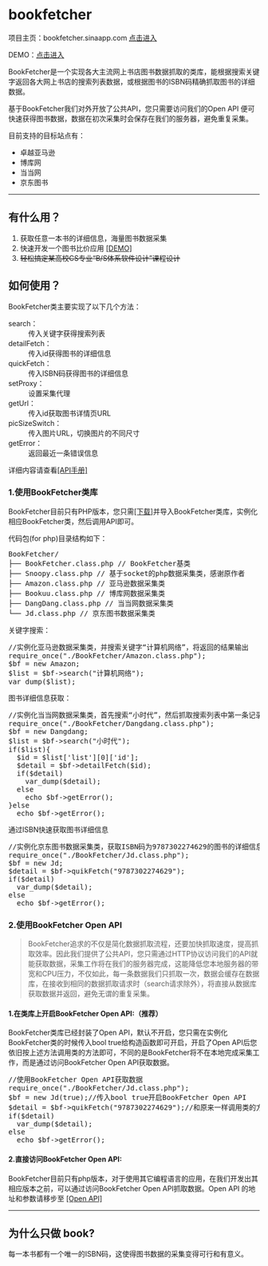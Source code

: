 bookfetcher
===========
<p>项目主页：bookfetcher.sinaapp.com <a href="http://bookfetcher.sinaapp.com">点击进入</a></p>
<p>DEMO：<a href="http://bookfetcher.sinaapp.com/Demo/index">点击进入</a></p>
<p>BookFetcher是一个实现各大主流网上书店图书数据抓取的类库，能根据搜索关键字返回各大网上书店的搜索列表数据，或根据图书的ISBN码精确抓取图书的详细数据。</p>
<p>基于BookFetcher我们对外开放了公共API，您只需要访问我们的Open API 便可快速获得图书数据，数据在初次采集时会保存在我们的服务器，避免重复采集。</p>
<p>目前支持的目标站点有：</p>
<ul>
  <li>卓越亚马逊</li>
  <li>博库网</li>
  <li>当当网</li>
  <li>京东图书</li>
</ul>
<hr>
<h2 >有什么用？</h2>
<ol>
  <li>获取任意一本书的详细信息，海量图书数据采集</li>
  <li>快速开发一个图书比价应用 <a href="http://bookfetcher.sinaapp.com/Demo/index">[DEMO]</a></li>
  <li><del>轻松搞定某高校CS专业“B/S体系软件设计”课程设计</del></li>
</ol>
 <h2 >如何使用？</h2>
             <p>BookFetcher类主要实现了以下几个方法：</p>
            <dl class="dl-horizontal">
              <dt>search：</dt>
              <dd>传入关键字获得搜索列表</dd>
              <dt>detailFetch：</dt>
              <dd>传入id获得图书的详细信息</dd>
              <dt>quickFetch：</dt>
              <dd>传入ISBN码获得图书的详细信息</dd>
              <dt>setProxy：</dt>
              <dd>设置采集代理</dd>
              <dt>getUrl：</dt>
              <dd>传入id获取图书详情页URL</dd>
              <dt>picSizeSwitch：</dt>
              <dd>传入图片URL，切换图片的不同尺寸</dd>
              <dt>getError：</dt>
              <dd>返回最近一条错误信息</dd>
            </dl>
            <p>详细内容请查看<a href="http://bookfetcher.sinaapp.com/Index/document">[API手册]</a></p>
            <h3>1.使用BookFetcher类库</h3>
            <p>
              BookFetcher目前只有PHP版本，您只需<a href="http://bookfetcher.sinaapp.com/Index/download">[下载]</a>并导入BookFetcher类库，实例化相应BookFetcher类，然后调用API即可。
            </p>
            <p>代码包(for php)目录结构如下：</p>
            <pre class="prettyprint">BookFetcher/
├── BookFetcher.class.php // BookFetcher基类
├── Snoopy.class.php // 基于socket的php数据采集类，感谢原作者
├── Amazon.class.php // 亚马逊数据采集类
├── Bookuu.class.php // 博库网数据采集类
├── DangDang.class.php // 当当网数据采集类
└── Jd.class.php // 京东图书数据采集类
</pre>
           <p>关键字搜索：</p>
           <pre class="prettyprint linenums">//实例化亚马逊数据采集类，并搜索关键字“计算机网络”，将返回的结果输出
require_once("./BookFetcher/Amazon.class.php");
$bf = new Amazon;
$list = $bf->search("计算机网络");
var_dump($list);</pre>
           <p>图书详细信息获取：</p>
           <pre class="prettyprint linenums">//实例化当当网数据采集类，首先搜索“小时代”，然后抓取搜索列表中第一条记录的详细信息
require_once("./BookFetcher/Dangdang.class.php");
$bf = new Dangdang;
$list = $bf->search("小时代");
if($list){
  $id = $list['list'][0]['id'];
  $detail = $bf->detailFetch($id);
  if($detail)
    var_dump($detail);
  else
    echo $bf->getError();
}else
  echo $bf->getError();</pre>
  <p>通过ISBN快速获取图书详细信息</p>
           <pre class="prettyprint linenums">//实例化京东图书数据采集类，获取ISBN码为9787302274629的图书的详细信息
require_once("./BookFetcher/Jd.class.php");
$bf = new Jd;
$detail = $bf->quikFetch("9787302274629");
if($detail)
  var_dump($detail);
else
  echo $bf->getError();</pre>
  <h3>2.使用BookFetcher Open API</h3>
            <p>
              <blockquote>BookFetcher追求的不仅是简化数据抓取流程，还要加快抓取速度，提高抓取效率。因此我们提供了公共API，您只需通过HTTP协议访问我们的API就能获取数据，采集工作将在我们的服务器完成，这能降低您本地服务器的带宽和CPU压力，不仅如此，每一条数据我们只抓取一次，数据会缓存在数据库，在接收到相同的数据抓取请求时（search请求除外），将直接从数据库获取数据并返回，避免无谓的重复采集。</blockquote>
            </p>
            <h4>1.在类库上开启BookFetcher Open API:（推荐）</h4>
            <p>BookFetcher类库已经封装了Open API，默认不开启，您只需在实例化BookFetcher类的时候传入bool true给构造函数即可开启，开启了Open API后您依旧按上述方法调用类的方法即可，不同的是BookFetcher将不在本地完成采集工作，而是通过访问BookFetcher Open API获取数据。</p>
           <pre class="prettyprint linenums">//使用BookFetcher Open API获取数据
require_once("./BookFetcher/Jd.class.php");
$bf = new Jd(true);//传入bool true开启BookFetcher Open API
$detail = $bf->quikFetch("9787302274629");//和原来一样调用类的方法即可
if($detail)
  var_dump($detail);
else
  echo $bf->getError();</pre>
          <h4>2.直接访问BookFetcher Open API:</h4>
          <p>BookFetcher目前只有php版本，对于使用其它编程语言的应用，在我们开发出其相应版本之前，可以通过访问BookFetcher Open API抓取数据。Open API 的地址和参数请移步至 <a href="http://bookfetcher.sinaapp.com/Api">[Open API]</a></p>
          <hr>
          <h2 >为什么只做 book?</h2>
            <p>每一本书都有一个唯一的ISBN码，这使得图书数据的采集变得可行和有意义。</p>